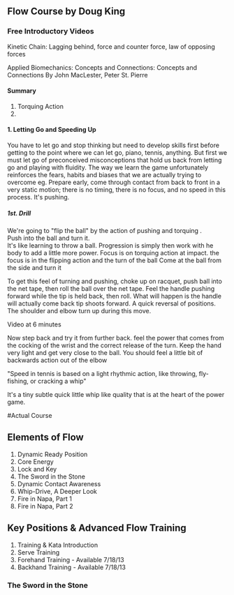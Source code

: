## Flow Course by Doug King

### Free Introductory Videos

Kinetic Chain:  Lagging behind, force and counter force, law of opposing forces

Applied Biomechanics: Concepts and Connections: Concepts and Connections
 By John MacLester, Peter St. Pierre

#### Summary

1. Torquing Action
2. 

#### 1. Letting Go and Speeding Up

You have to let go and stop thinking but need to develop skills first before getting to the point where we can let go, piano, tennis, anything.
But first we must let go of preconceived misconceptions that hold us back from  letting go and playing with fluidity.
The way we learn the game unfortunately reinforces the fears, habits and biases that we are actually trying to overcome eg.  Prepare early, come through contact from back to front in  a very static motion; there is no timing, there is no focus, and no speed in this process.  It's pushing.

##### 1st. Drill

We're going to "flip the ball" by the action of pushing and torquing .  
Push into the ball and turn it.  
It's like learning to throw a ball.
Progression is simply then work with he body to add a little more power. 
Focus is on torquing action at impact.  the focus is in the flipping action and the turn of the ball
Come at the ball from the side and turn it

To get this feel of turning and pushing, choke up on racquet, push ball into the net tape, then roll the ball over the net tape.
Feel the handle pushing forward while the tip is held back, then roll.  What will happen is the handle will 
actually come back tip shoots forward.  A quick reversal of positions.  The shoulder and elbow turn up during this move. 

Video at 6 minutes

Now step back and try it from further back.  feel the power that comes from the cocking of the wrist and the correct release of the turn.
Keep the hand very light and get very close to the ball.   You should feel a little bit of backwards action out of the elbow

"Speed in tennis is based on a light rhythmic action, like throwing, fly-fishing, or cracking a whip"

It's a tiny subtle quick little whip like quality that is at the heart of the power game.

#Actual Course

## Elements of Flow 

1. Dynamic Ready Position
2. Core Energy
3. Lock and Key
4. The Sword in the Stone
5. Dynamic Contact Awareness
6. Whip-Drive, A Deeper Look
7. Fire in Napa, Part 1
8. Fire in Napa, Part 2
	
## Key Positions & Advanced Flow Training

1. Training & Kata Introduction
2. Serve Training
3. Forehand Training - Available 7/18/13
4. Backhand Training - Available 7/18/13



### The Sword in the Stone














